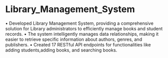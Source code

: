 # Library_Management_System
• Developed Library Management System, providing a comprehensive
solution for Library administrators to efficiently manage books and
student records.
• The system intelligently manages data relationships, making it easier
to retrieve specific information about authors, genres, and publishers.
• Created 17 RESTful API endpoints for functionalities like adding
students,adding books, and searching books.
